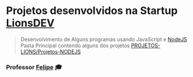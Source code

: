 # Projetos desenvolvidos na Startup [LionsDEV](https://www.instagram.com/lionsdev/)

> Desenvolvimento de Alguns programas usando JavaScript e [NodeJS](https://nodejs.org/en)                                                                        
> Pasta Principal contendo alguns dos projetos [PROJETOS-LIONS/Projetos-NODEJS](https://github.com/Ort4vi0/LIONSDEV/tree/main/PROJETOS-LIONS/Projetos-NODEJS)


### Professor [Felipe](https://github.com/FilipePaixao) 🎓
